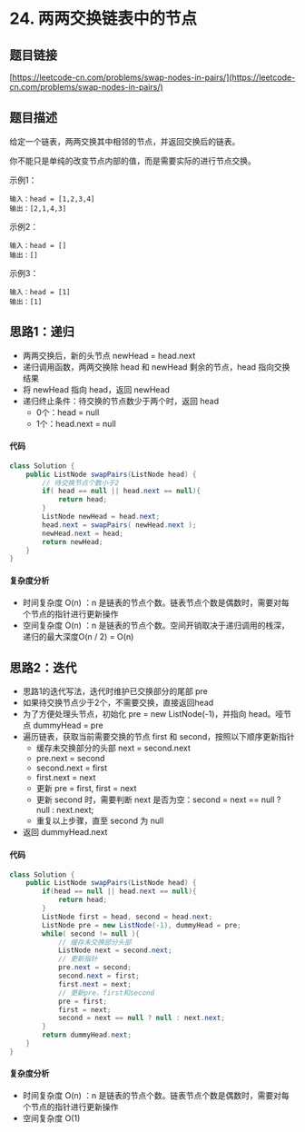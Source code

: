 # 24. 两两交换链表中的节点

## 题目链接
[https://leetcode-cn.com/problems/swap-nodes-in-pairs/](https://leetcode-cn.com/problems/swap-nodes-in-pairs/)

## 题目描述
给定一个链表，两两交换其中相邻的节点，并返回交换后的链表。

你不能只是单纯的改变节点内部的值，而是需要实际的进行节点交换。

示例1：
```
输入：head = [1,2,3,4]
输出：[2,1,4,3]
```

示例2：
```
输入：head = []
输出：[]
```

示例3：
```
输入：head = [1]
输出：[1]
```

## 思路1：递归
 - 两两交换后，新的头节点 newHead = head.next
 - 递归调用函数，两两交换除 head 和 newHead 剩余的节点，head 指向交换结果
 - 将 newHead 指向 head，返回 newHead
 - 递归终止条件：待交换的节点数少于两个时，返回 head
   - 0个：head = null
   - 1个：head.next = null

#### 代码
```java
class Solution {
    public ListNode swapPairs(ListNode head) {
        // 待交换节点个数小于2
        if( head == null || head.next == null){
            return head;
        }
        ListNode newHead = head.next;
        head.next = swapPairs( newHead.next );
        newHead.next = head;
        return newHead;
    }
}
```

#### 复杂度分析
 - 时间复杂度 O(n) ：n 是链表的节点个数。链表节点个数是偶数时，需要对每个节点的指针进行更新操作
 - 空间复杂度 O(n) ：n 是链表的节点个数。空间开销取决于递归调用的桟深，递归的最大深度O(n / 2) = O(n)

## 思路2：迭代
 - 思路1的迭代写法，迭代时维护已交换部分的尾部 pre
 - 如果待交换节点少于2个，不需要交换，直接返回head
 - 为了方便处理头节点，初始化 pre = new ListNode(-1)，并指向 head。哑节点 dummyHead = pre
 - 遍历链表，获取当前需要交换的节点 first 和 second，按照以下顺序更新指针
   - 缓存未交换部分的头部 next = second.next
   - pre.next = second
   - second.next = first
   - first.next = next
   - 更新 pre = first, first = next
   - 更新 second 时，需要判断 next 是否为空：second = next == null ? null : next.next;
   - 重复以上步骤，直至 second 为 null
 - 返回 dummyHead.next

#### 代码
``` java
class Solution {
    public ListNode swapPairs(ListNode head) {
        if(head == null || head.next == null){
            return head;
        }
        ListNode first = head, second = head.next;
        ListNode pre = new ListNode(-1), dummyHead = pre;
        while( second != null ){
            // 缓存未交换部分头部
            ListNode next = second.next;
            // 更新指针
            pre.next = second;          
            second.next = first;
            first.next = next;
            // 更新pre、first和second
            pre = first;
            first = next;
            second = next == null ? null : next.next;
        }
        return dummyHead.next;
    }
}
```

#### 复杂度分析
 - 时间复杂度 O(n) ：n 是链表的节点个数。链表节点个数是偶数时，需要对每个节点的指针进行更新操作
 - 空间复杂度 O(1)
